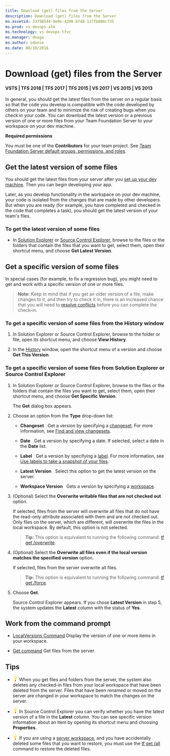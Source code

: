 ```yaml
---
title: Download (get) files from the Server
description: Download (get) files from the Server
ms.assetid: 33798544-9e9e-4200-b7d8-127fb088c735
ms.prod: vs-devops-alm
ms.technology: vs-devops-tfvc
ms.manager: douge
ms.author: sdanie
ms.date: 08/10/2016
---
```


# Download (get) files from the Server

#### VSTS | TFS 2018 | TFS 2017 | TFS 2015 | VS 2017 | VS 2015 | VS 2013

In general, you should get the latest files from the server on a regular basis so that the code you develop is compatible with the code developed by others on your team and to minimize the risk of creating bugs when you check in your code. You can download the latest version or a previous version of one or more files from your Team Foundation Server to your workspace on your dev machine.

**Required permissions**

You must be one of the **Contributors** for your team project. See [Team Foundation Server default groups, permissions, and roles](https://msdn.microsoft.com/library/ms253077).

## Get the latest version of some files

You should get the latest files from your server after you [set up your dev machine](set-up-team-foundation-version-control-your-dev-machine.md). Then you can begin developing your app.

Later, as you develop functionality in the workspace on your dev machine, your code is isolated from the changes that are made by other developers. But when you are ready (for example, you have completed and checked in the code that completes a task), you should get the latest version of your team's files.

### To get the latest version of some files

-   In [Solution Explorer](develop-code-manage-pending-changes.md) or [Source Control Explorer](use-source-control-explorer-manage-files-under-version-control.md), browse to the files or the folders that contain the files that you want to get, select them, open their shortcut menu, and choose **Get Latest Version**.

## Get a specific version of some files

In special cases (for example, to fix a regression bug), you might need to get and work with a specific version of one or more files.

>**Note:**
>  Keep in mind that if you get an older version of a file, make changes to it, and then try to check it in, there is an increased chance that you will need to [resolve conflicts](resolve-team-foundation-version-control-conflicts.md) before you can complete the check-in.

### To get a specific version of some files from the History window

1.  In Solution Explorer or Source Control Explorer, browse to the folder or file, open its shortcut menu, and choose **View History**.

2.  In the [History](get-history-item.md) window, open the shortcut menu of a version and choose **Get This Version**.

### To get a specific version of some files from Solution Explorer or Source Control Explorer

1.  In Solution Explorer or Source Control Explorer, browse to the files or the folders that contain the files you want to get, select them, open their shortcut menu, and choose **Get Specific Version**.

    The **Get** dialog box appears.

2.  Choose an option from the **Type** drop-down list:

    -   **Changeset**   Get a version by specifying a [changeset](find-view-changesets.md). For more information, see [Find and view changesets](find-view-changesets.md).

    -   **Date**   Get a version by specifying a date. If selected, select a date in the **Date** list.

    -   **Label**   Get a version by specifying a [label](use-labels-take-snapshot-your-files.md). For more information, see [Use labels to take a snapshot of your files](use-labels-take-snapshot-your-files.md).

    -   **Latest Version**   Select this option to get the latest version on the server.

    -   **Workspace Version**   Gets a version by specifying a [workspace](create-work-workspaces.md).

3.  (Optional) Select the **Overwrite writable files that are not checked out** option.

    If selected, files from the server will overwrite all files that do not have the read-only attribute associated with them and are not checked out. Only files on the server, which are different, will overwrite the files in the local workspace. By default, this option is not selected.

    >**Tip:**
    >  This option is equivalent to running the following command: [tf get /overwrite](get-command.md).

4.  (Optional) Select the **Overwrite all files even if the local version matches the specified version** option.

    If selected, files from the server overwrite all files.

    >**Tip:**
    >  This option is equivalent to running the following command: [tf get /force](get-command.md).

5.  Choose **Get**.

    Source Control Explorer appears. If you chose **Latest Version** in step 5, the system updates the **Latest** column with the status of **Yes**.

## Work from the command prompt

-    [LocalVersions Command](localversions-command.md)  Display the version of one or more items in your workspace.

-    [Get command](get-command.md)  Get files from the server.

## Tips

-   ![Tip](_img/download-get-files-from-server/IC572374.png) When you get files and folders from the server, the system also deletes any checked-in files from your local workspace that have been deleted from the server. Files that have been renamed or moved on the server are changed in your workspace to match the changes on the server.

-   ![Tip](_img/download-get-files-from-server/IC572374.png) In Source Control Explorer you can verify whether you have the latest version of a file in the **Latest** column. You can see specific version information about an item by opening its shortcut menu and choosing **Properties**.

-   ![Tip](_img/download-get-files-from-server/IC572374.png) If you are using a [server workspace](decide-between-using-local-server-workspace.md), and you have accidentally deleted some files that you want to restore, you must use the [tf get /all](get-command.md) command to restore the deleted files.

